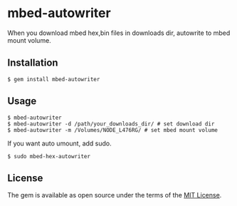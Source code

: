 # mbed-autowriter

When you download mbed hex,bin files in downloads dir, autowrite to mbed mount volume.

## Installation

    $ gem install mbed-autowriter

## Usage

```
$ mbed-autowriter
$ mbed-autowriter -d /path/your_downloads_dir/ # set download dir
$ mbed-autowriter -m /Volumes/NODE_L476RG/ # set mbed mount volume
```

If you want auto umount, add sudo.

```
$ sudo mbed-hex-autowriter
```

## License

The gem is available as open source under the terms of the [MIT License](http://opensource.org/licenses/MIT).

